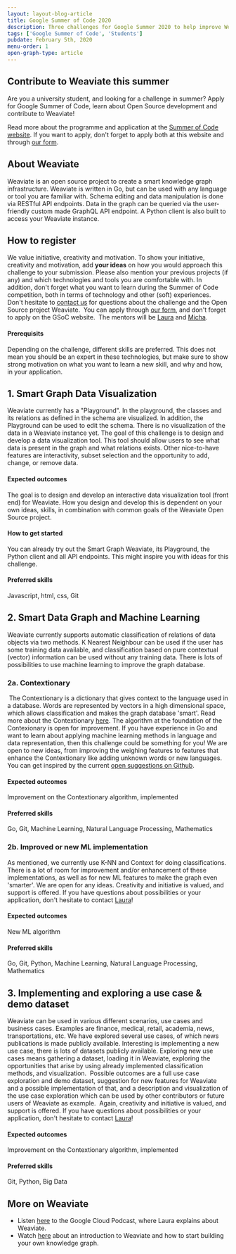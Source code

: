 ```yaml
---
layout: layout-blog-article
title: Google Summer of Code 2020
description: Three challenges for Google Summer 2020 to help improve Weaviate open source
tags: ['Google Summer of Code', 'Students']
pubdate: February 5th, 2020
menu-order: 1
open-graph-type: article
---
```



## Contribute to Weaviate this summer

Are you a university student, and looking for a challenge in summer? Apply for Google Summer of Code, learn about Open Source development and contribute to Weaviate!

Read more about the programme and application at the [Summer of Code website](https://summerofcode.withgoogle.com/). If you want to apply, don't forget to apply both at this website and through [our form](https://forms.gle/mR3ZWi5nZnbxovCK8).
​
## About Weaviate
Weaviate is an open source project to create a smart knowledge graph infrastructure. Weaviate is written in Go, but can be used with any language or tool you are familiar with. Schema editing and data manipulation is done via RESTful API endpoints. Data in the graph can be queried via the user-friendly custom made GraphQL API endpoint. A Python client is also built to access your Weaviate instance. 
​
## How to register
We value initiative, creativity and motivation. To show your initiative, creativity and motivation, add **your ideas** on how you would approach this challenge to your submission. Please also mention your previous projects (if any) and which technologies and tools you are comfortable with. In addition, don't forget what you want to learn during the Summer of Code competition, both in terms of technology and other (soft) experiences. 
​
Don't hesitate to [contact us](mailto:laura@semi.technology) for questions about the challenge and the Open Source project Weaviate. 
​
You can apply through [our form](https://forms.gle/mR3ZWi5nZnbxovCK8), and don't forget to apply on the GSoC website.
​
The mentors will be [Laura](https://www.semi.technology/about/) and [Micha](https://www.semi.technology/about/).

#### Prerequisits
Depending on the challenge, different skills are preferred. This does not mean you should be an expert in these technologies, but make sure to show strong motivation on what you want to learn a new skill, and why and how, in your application.


## 1. Smart Graph Data Visualization
Weaviate currently has a "Playground". In the playground, the classes and its relations as defined in the schema are visualized. In addition, the Playground can be used to edit the schema. There is no visualization of the data in a Weaviate instance yet. The goal of this challenge is to design and develop a data visualization tool. This tool should allow users to see what data is present in the graph and what relations exists. Other nice-to-have features are interactivity, subset selection and the opportunity to add, change, or remove data.
​
#### Expected outcomes
The goal is to design and develop an interactive data visualization tool (front end) for Weaviate. How you design and develop this is dependent on your own ideas, skills, in combination with common goals of the Weaviate Open Source project.
​
#### How to get started
You can already try out the Smart Graph Weaviate, its Playground, the Python client and all API endpoints. This might inspire you with ideas for this challenge.

#### Preferred skills
Javascript, html, css, Git


## 2. Smart Data Graph and Machine Learning
Weaviate currently supports automatic classification of relations of data objects via two methods. K Nearest Neighbour can be used if the user has some training data available, and classification based on pure contextual (vector) information can be used without any training data. There is lots of possibilities to use machine learning to improve the graph database.
​

### 2a. Contextionary
​
The Contextionary is a dictionary that gives context to the language used in a database. Words are represented by vectors in a high dimensional space, which allows classification and makes the graph database 'smart'. Read more about the Contextionary [here](https://www.semi.technology/documentation/weaviate/current/about/philosophy.html#about-the-contextionary). The algorithm at the foundation of the Contexionary is open for improvement. If you have experience in Go and want to learn about applying machine learning methods in language and data representation, then this challenge could be something for you! We are open to new ideas, from improving the weighing features to features that enhance the Contextionary like adding unknown words or new languages. You can get inspired by the current [open suggestions on Github](https://github.com/semi-technologies/weaviate/labels/Contextionary).

#### Expected outcomes
Improvement on the Contextionary algorithm, implemented 

#### Preferred skills
Go, Git, Machine Learning, Natural Language Processing, Mathematics
​
​
### 2b. Improved or new ML implementation
As mentioned, we currently use K-NN and Context for doing classifications. There is a lot of room for improvement and/or enhancement of these implementations, as well as for new ML features to make the graph even 'smarter'. We are open for any ideas. Creativity and initiative is valued, and support is offered. If you have questions about possibilities or your application, don't hesitate to contact [Laura](mailto:laura@semi.technology)!
​
#### Expected outcomes
New ML algorithm 

#### Preferred skills
Go, Git, Python, Machine Learning, Natural Language Processing, Mathematics
​
## 3. Implementing and exploring a use case & demo dataset
Weaviate can be used in various different scenarios, use cases and business cases. Examples are finance, medical, retail, academia, news, transportations, etc. We have explored several use cases, of which news publications is made publicly available. Interesting is implementing a new use case, there is lots of datasets publicly available. Exploring new use cases means gathering a dataset, loading it in Weaviate, exploring the opportunities that arise by using already implemented classification methods, and visualization. 
​
Possible outcomes are a full use case exploration and demo dataset, suggestion for new features for Weaviate and a possible implementation of that, and a description and visualization of the use case exploration which can be used by other contributors or future users of Weaviate as example.
​
Again, creativity and initiative is valued, and support is offered. If you have questions about possibilities or your application, don't hesitate to contact [Laura](mailto:laura@semi.technology)!

#### Expected outcomes
Improvement on the Contextionary algorithm, implemented 

#### Preferred skills
Git, Python, Big Data


## More on Weaviate
- Listen [here](gcp-podcast.html) to the Google Cloud Podcast, where Laura explains about Weaviate.
- Watch [here](dev-fest-nantes.html) about an introduction to Weaviate and how to start building your own knowledge graph.